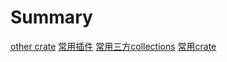 # Summary

[other crate]()
[常用插件](./other_crate/常用插件.md)
[常用三方collections](./other_crate/collections.md)
[常用crate](./other_crate/常用crate.md)
